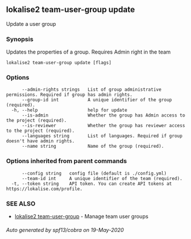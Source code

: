 ## lokalise2 team-user-group update

Update a user group

### Synopsis

Updates the properties of a group. Requires Admin right in the team

```
lokalise2 team-user-group update [flags]
```

### Options

```
      --admin-rights strings   List of group administrative permissions. Required if group has admin rights.
      --group-id int           A unique identifier of the group (required).
  -h, --help                   help for update
      --is-admin               Whether the group has Admin access to the project (required).
      --is-reviewer            Whether the group has reviewer access to the project (required).
      --languages string       List of languages. Required if group doesn't have admin rights.
      --name string            Name of the group (required).
```

### Options inherited from parent commands

```
      --config string   config file (default is ./config.yml)
      --team-id int     A unique identifier of the team (required).
  -t, --token string    API token. You can create API tokens at https://lokalise.com/profile.
```

### SEE ALSO

* [lokalise2 team-user-group](lokalise2_team-user-group.md)	 - Manage team user groups

###### Auto generated by spf13/cobra on 19-May-2020
